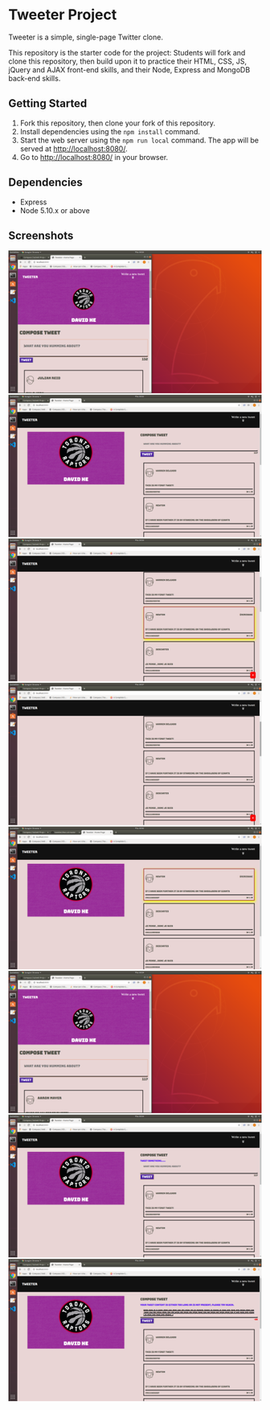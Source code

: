 # Tweeter Project

Tweeter is a simple, single-page Twitter clone.

This repository is the starter code for the project: Students will fork and clone this repository, then build upon it to practice their HTML, CSS, JS, jQuery and AJAX front-end skills, and their Node, Express and MongoDB back-end skills.

## Getting Started

1. Fork this repository, then clone your fork of this repository.
2. Install dependencies using the `npm install` command.
3. Start the web server using the `npm run local` command. The app will be served at <http://localhost:8080/>.
4. Go to <http://localhost:8080/> in your browser.

## Dependencies

- Express
- Node 5.10.x or above

## Screenshots

!["Screenshot of nav bar changes color to match header"](https://github.com/dav-he123/tweeter/blob/master/docs/color-change-nav-bar.png?raw=true)
!["Screenshot of submitting a tweet"](https://github.com/dav-he123/tweeter/blob/master/docs/first-tweet-submit.png?raw=true)
!["Screenshot of hovering over tweet container"](https://github.com/dav-he123/tweeter/blob/master/docs/hover-tweet-container.png?raw=true)
!["Screenshot of scroll top cursor"](https://github.com/dav-he123/tweeter/blob/master/docs/scoll-top-cursor.png?raw=true)
!["Screenshot of starting page"](https://github.com/dav-he123/tweeter/blob/master/docs/starting-page.png?raw=true)
!["Screenshot of table mode"](https://github.com/dav-he123/tweeter/blob/master/docs/tablet-mode.png?raw=true)
!["Screenshot of tweet something error"](https://github.com/dav-he123/tweeter/blob/master/docs/tweet-something-error.png?raw=true)
!["Screenshot of tweet too long error"](https://github.com/dav-he123/tweeter/blob/master/docs/tweet-too-long-error.png?raw=true)
